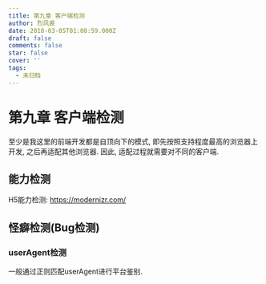 ```yaml
---
title: 第九章 客户端检测
author: 烈风裘
date: 2018-03-05T01:08:59.000Z
draft: false
comments: false
star: false
cover: ''
tags: 
  - 未归档
---
```


# 第九章 客户端检测

至少是我这里的前端开发都是自顶向下的模式, 即先按照支持程度最高的浏览器上开发, 之后再适配其他浏览器. 因此, 适配过程就需要对不同的客户端.

## 能力检测

H5能力检测: https://modernizr.com/

## 怪癖检测(Bug检测)


### userAgent检测

一般通过正则匹配userAgent进行平台鉴别.

